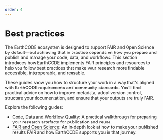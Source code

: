 ```yaml
---
order: 4
---
```

# Best practices

The EarthCODE ecosystem is designed to support FAIR and Open Science by default—but achieving that in practice depends on how you prepare and publish and manage your code, data, and workflows. This section introduces how EarthCODE implements FAIR principles and resources to help you follow best practices that make your research more findable, accessible, interoperable, and reusable.

These guides show you how to structure your work in a way that's aligned with EarthCODE requirements and community standards. You’ll find practical advice on how to improve metadata, adopt version control, structure your documentation, and ensure that your outputs are truly FAIR.

Explore the following guides:

- [Code, Data and Workflow Quality](./Code%20Data%20and%20Workflow%20Quality.md): A practical walkthrough for preparing your research artefacts for publication and reuse.
- [FAIR and Open Science](./FAIR%20and%20Open%20Science%20Best%20Practices/index.md): An in-depth look at how to make your published results FAIR and how EarthCODE supports you in that journey.